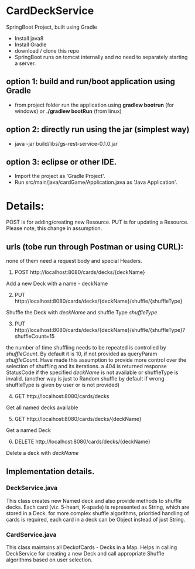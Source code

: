 # CardDeckService

SpringBoot Project, built using Gradle

*	Install java8
*	Install Gradle
*	download / clone this repo
*	SpringBoot runs on tomcat internally and no need to separately starting a server.


## option 1: build and run/boot application using Gradle
*	from project folder run the application using
	**gradlew bootrun** (for windows) or 
	**./gradlew bootRun** (from linux)

## option 2: directly run using the jar (simplest way)
*	java -jar build/libs/gs-rest-service-0.1.0.jar

## option 3: eclipse or other IDE.
*	Import the project as 'Gradle Project'.
*	Run src/main/java/cardGame/Application.java as 'Java Application'.



# Details:

POST is for adding/creating new Resource. PUT is for updating a Resource. 
Please note, this change in assumption.

## urls (tobe run through Postman or using CURL):
none of them need a request body and special Headers.

1) POST http://localhost:8080/cards/decks/{deckName}

Add a new Deck with a name - deckName
	
	
2) PUT  http://localhost:8080/cards/decks/{deckName}/shuffle/{shuffleType}

Shuffle the Deck with *deckName* and shuffle Type *shuffleType*
	
	
3) PUT  http://localhost:8080/cards/decks/{deckName}/shuffle/{shuffleType}?shuffleCount=15

the number of time shuffling needs to be repeated is controlled by *shuffleCount*. 
By default it is 10, if not provided as queryParam *shuffleCount*. 
Have made this assumption to provide more control over the selection of shuffling and its iterations.
a 404 is returned response StatusCode if the specified *deckName* is not available or shuffleType is invalid. 
(another way is just to Random shuffle by default if wrong shuffleType is given by user or is not provided)
	
	
4) GET http://localhost:8080/cards/decks

Get all named decks available
	
	
5) GET http://localhost:8080/cards/decks/{deckName}

Get a named Deck 
	

6) DELETE http://localhost:8080/cards/decks/{deckName}

Delete a deck with *deckName*
	
	
	
## Implementation details.

### DeckService.java

This class creates new Named deck and also provide methods to shuffle decks.
Each card (viz. 5-heart, K-spade) is represented as String, which are stored in a Deck. 
for more complex shuffle algorithms,  prioritied handling of cards is required, each card in a deck can be Object instead of just String.
	
### CardService.java
	
This class maintains all DeckofCards - Decks in a Map.
Helps in calling DeckService for creating a new Deck and call appropriate Shuffle algorithms based on user selection.
	
